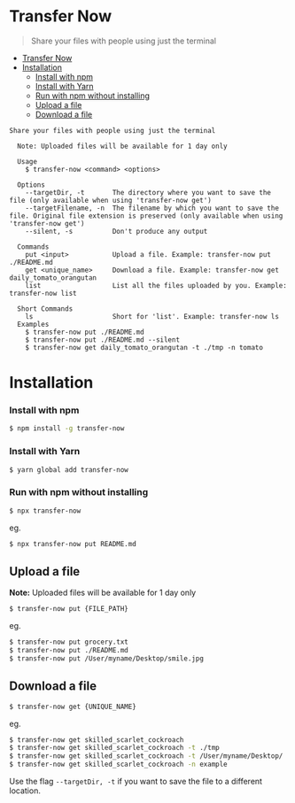 # Transfer Now

> Share your files with people using just the terminal

- [Transfer Now](#transfer-now)
- [Installation](#installation)
    - [Install with npm](#install-with-npm)
    - [Install with Yarn](#install-with-yarn)
    - [Run with npm without installing](#run-with-npm-without-installing)
  - [Upload a file](#upload-a-file)
  - [Download a file](#download-a-file)

```
Share your files with people using just the terminal

  Note: Uploaded files will be available for 1 day only

  Usage
    $ transfer-now <command> <options>

  Options
    --targetDir, -t       The directory where you want to save the file (only available when using 'transfer-now get')
    --targetFilename, -n  The filename by which you want to save the file. Original file extension is preserved (only available when using 'transfer-now get')
    --silent, -s          Don't produce any output

  Commands
    put <input>           Upload a file. Example: transfer-now put ./README.md
    get <unique_name>     Download a file. Example: transfer-now get daily_tomato_orangutan
    list                  List all the files uploaded by you. Example: transfer-now list

  Short Commands
    ls                    Short for 'list'. Example: transfer-now ls
  Examples
    $ transfer-now put ./README.md
    $ transfer-now put ./README.md --silent
    $ transfer-now get daily_tomato_orangutan -t ./tmp -n tomato
```

# Installation

### Install with npm

```sh
$ npm install -g transfer-now
```

### Install with Yarn

```sh
$ yarn global add transfer-now
```

### Run with npm without installing

```sh
$ npx transfer-now
```

eg.

```sh
$ npx transfer-now put README.md
```

## Upload a file

**Note:** Uploaded files will be available for 1 day only

```sh
$ transfer-now put {FILE_PATH}
```

eg.

```sh
$ transfer-now put grocery.txt
$ transfer-now put ./README.md
$ transfer-now put /User/myname/Desktop/smile.jpg
```

## Download a file

```sh
$ transfer-now get {UNIQUE_NAME}
```

eg.

```sh
$ transfer-now get skilled_scarlet_cockroach
$ transfer-now get skilled_scarlet_cockroach -t ./tmp
$ transfer-now get skilled_scarlet_cockroach -t /User/myname/Desktop/
$ transfer-now get skilled_scarlet_cockroach -n example
```

Use the flag `--targetDir, -t` if you want to save the file to a different location.

